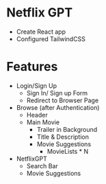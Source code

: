 # Netflix GPT

- Create React app
- Configured TailwindCSS


# Features
- Login/Sign Up
    - Sign In/ Sign up Form
    - Redirect to Browser Page
- Browse (after Authentication)
    - Header
    - Main Movie
        - Trailer in Background
        - Title & Description
        - Movie Suggestions
            - MovieLists * N
- NetflixGPT
    - Search Bar
    - Movie Suggestions